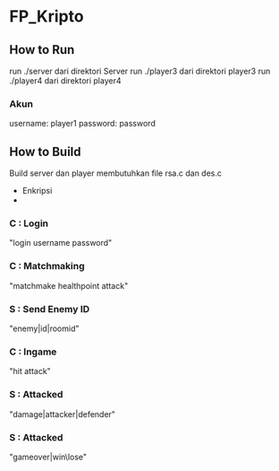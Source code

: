 # FP_Kripto


## How to Run

run ./server dari direktori Server 
run ./player3 dari direktori player3 
run ./player4 dari direktori player4

### Akun
username: player1
password: password

## How to Build
Build server dan player membutuhkan file rsa.c dan des.c

- Enkripsi
- 
### C : Login
"login username password"

### C : Matchmaking
"matchmake healthpoint attack"

### S : Send Enemy ID
"enemy|id|roomid"

### C : Ingame
"hit attack"

### S : Attacked
"damage|attacker|defender"

### S : Attacked
"gameover|win\lose"












